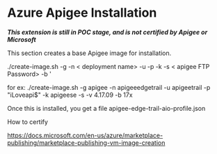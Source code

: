 # Azure Apigee Installation
***This extension is still in POC stage, and is not certified by Apigee or Microsoft***

This section creates a base Apigee image for installation.

./create-image.sh -g <resource group> -n < deployment name> -u <VM User> -p <VM Password> -k <apigee FTP user> -s < apigee FTP Password> -b <Optional Branch Name>'
  
for ex:
./create-image.sh -g apigee -n apigeeedgetrail -u apigeetrail -p "iLoveapi\$" -k apigeese -s <password> -v 4.17.09 -b 17x

Once this is installed, you get a file apigee-edge-trail-aio-profile.json


How to certify

https://docs.microsoft.com/en-us/azure/marketplace-publishing/marketplace-publishing-vm-image-creation